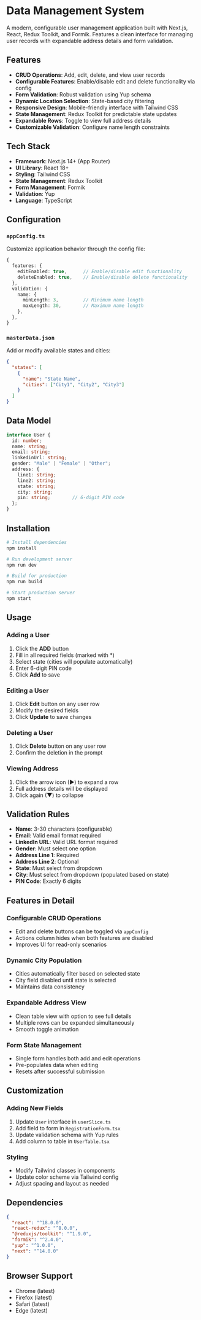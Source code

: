 # Data Management System

A modern, configurable user management application built with Next.js, React, Redux Toolkit, and Formik. Features a clean interface for managing user records with expandable address details and form validation.

## Features

-  **CRUD Operations**: Add, edit, delete, and view user records
- **Configurable Features**: Enable/disable edit and delete functionality via config
- **Form Validation**: Robust validation using Yup schema
- **Dynamic Location Selection**: State-based city filtering
- **Responsive Design**: Mobile-friendly interface with Tailwind CSS
- **State Management**: Redux Toolkit for predictable state updates
- **Expandable Rows**: Toggle to view full address details
- **Customizable Validation**: Configure name length constraints

## Tech Stack

- **Framework**: Next.js 14+ (App Router)
- **UI Library**: React 18+
- **Styling**: Tailwind CSS
- **State Management**: Redux Toolkit
- **Form Management**: Formik
- **Validation**: Yup
- **Language**: TypeScript

## Configuration

### `appConfig.ts`

Customize application behavior through the config file:

```typescript
{
  features: {
    editEnabled: true,      // Enable/disable edit functionality
    deleteEnabled: true,    // Enable/disable delete functionality
  },
  validation: {
    name: {
      minLength: 3,         // Minimum name length
      maxLength: 30,        // Maximum name length
    },
  },
}
```

### `masterData.json`

Add or modify available states and cities:

```json
{
  "states": [
    {
      "name": "State Name",
      "cities": ["City1", "City2", "City3"]
    }
  ]
}
```

## Data Model

```typescript
interface User {
  id: number;
  name: string;
  email: string;
  linkedinUrl: string;
  gender: "Male" | "Female" | "Other";
  address: {
    line1: string;
    line2: string;
    state: string;
    city: string;
    pin: string;        // 6-digit PIN code
  };
}
```

## Installation

```bash
# Install dependencies
npm install

# Run development server
npm run dev

# Build for production
npm run build

# Start production server
npm start
```

## Usage

### Adding a User
1. Click the **ADD** button
2. Fill in all required fields (marked with *)
3. Select state (cities will populate automatically)
4. Enter 6-digit PIN code
5. Click **Add** to save

### Editing a User
1. Click **Edit** button on any user row
2. Modify the desired fields
3. Click **Update** to save changes

### Deleting a User
1. Click **Delete** button on any user row
2. Confirm the deletion in the prompt

### Viewing Address
1. Click the arrow icon (▶) to expand a row
2. Full address details will be displayed
3. Click again (▼) to collapse

## Validation Rules

- **Name**: 3-30 characters (configurable)
- **Email**: Valid email format required
- **LinkedIn URL**: Valid URL format required
- **Gender**: Must select one option
- **Address Line 1**: Required
- **Address Line 2**: Optional
- **State**: Must select from dropdown
- **City**: Must select from dropdown (populated based on state)
- **PIN Code**: Exactly 6 digits

## Features in Detail

### Configurable CRUD Operations
- Edit and delete buttons can be toggled via `appConfig`
- Actions column hides when both features are disabled
- Improves UI for read-only scenarios

### Dynamic City Population
- Cities automatically filter based on selected state
- City field disabled until state is selected
- Maintains data consistency

### Expandable Address View
- Clean table view with option to see full details
- Multiple rows can be expanded simultaneously
- Smooth toggle animation

### Form State Management
- Single form handles both add and edit operations
- Pre-populates data when editing
- Resets after successful submission

## Customization

### Adding New Fields
1. Update `User` interface in `userSlice.ts`
2. Add field to form in `RegistrationForm.tsx`
3. Update validation schema with Yup rules
4. Add column to table in `UserTable.tsx`

### Styling
- Modify Tailwind classes in components
- Update color scheme via Tailwind config
- Adjust spacing and layout as needed

## Dependencies

```json
{
  "react": "^18.0.0",
  "react-redux": "^8.0.0",
  "@reduxjs/toolkit": "^1.9.0",
  "formik": "^2.4.0",
  "yup": "^1.0.0",
  "next": "^14.0.0"
}
```

## Browser Support

- Chrome (latest)
- Firefox (latest)
- Safari (latest)
- Edge (latest)
